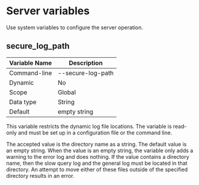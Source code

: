 # Server variables

Use system variables to configure the server operation.

## secure_log_path


| Variable Name | Description       |
|---------------|-------------------|
| Command-line  | --secure-log-path |
| Dynamic       | No                |
| Scope         | Global            |
| Data type     | String            |
| Default       | empty string      |

This variable restricts the dynamic log file locations. The variable is read-only and must be set up in a configuration file or the command line.

The accepted value is the directory name as a string. The default value is an empty string. When the value is an empty string, the variable only adds a warning to the error log and does nothing. If the value contains a directory name, then the slow query log and the general log must be located in that directory. An attempt to move either of these files outside of the specified directory results in an error.
